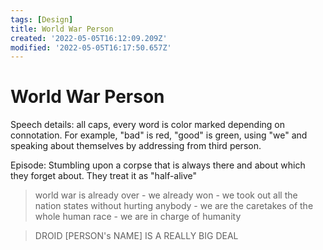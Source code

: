 ```yaml
---
tags: [Design]
title: World War Person
created: '2022-05-05T16:12:09.209Z'
modified: '2022-05-05T16:17:50.657Z'
---
```


# World War Person

Speech details: all caps, every word is color marked depending on connotation. For example, "bad" is red, "good" is green, using "we" and speaking about themselves by addressing from third person.

Episode: Stumbling upon a corpse that is always there and about which they forget about. They treat it as "half-alive"

> world war is already over - we already won - we took out all the nation states without hurting anybody - we are the caretakes of the whole human race - we are in charge of humanity

> DROID [PERSON's NAME] IS A REALLY BIG DEAL

